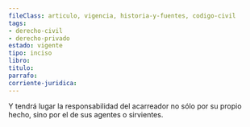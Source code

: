 ```yaml
---
fileClass: articulo, vigencia, historia-y-fuentes, codigo-civil
tags:
- derecho-civil
- derecho-privado
estado: vigente
tipo: inciso
libro:
titulo:
parrafo:
corriente-juridica:
---
```

Y tendrá lugar la responsabilidad del acarreador no sólo por su propio hecho, sino por el de sus agentes o sirvientes.